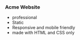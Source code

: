 ### Acme Website
* professional
* Static 
* Responsive and mobile friendly 
* made with HTML and CSS only
